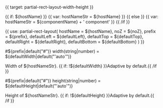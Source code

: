 
{{ target: partial-rect-layout-width-height }}

{{ if: ${hostName} }}
{{ var: hostNameStr = ${hostName} }}
{{ else }}
{{ var: hostNameStr = ${componentName} + ' component' }}
{{ /if }}

{{ use: partial-rect-layout(
    hostName = ${hostName},
    noZ = ${noZ},
    prefix = ${prefix},
    defaultLeft = ${defaultLeft},
    defaultTop = ${defaultTop},
    defaultRight = ${defaultRight},
    defaultBottom = ${defaultBottom}
) }}

#${prefix|default("#")} width(string|number) = ${defaultWidth|default("'auto'")}

Width of ${hostNameStr}. {{ if: !${defaultWidth} }}Adaptive by default.{{ /if }}

#${prefix|default("#")} height(string|number) = ${defaultHeight|default("'auto'")}

Height of ${hostNameStr}. {{ if: !${defaultHeight} }}Adaptive by default.{{ /if }}


